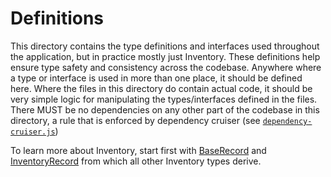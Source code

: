 # Definitions

This directory contains the type definitions and interfaces used throughout the
application, but in practice mostly just Inventory. These definitions help
ensure type safety and consistency across the codebase. Anywhere where a type
or interface is used in more than one place, it should be defined here. Where
the files in this directory do contain actual code, it should be very simple
logic for manipulating the types/interfaces defined in the files. There MUST
be no dependencies on any other part of the codebase in this directory, a rule
that is enforced by dependency cruiser (see [`dependency-cruiser.js`](../../../.dependency-cruiser.js))

To learn more about Inventory, start first with [BaseRecord](./BaseRecord.ts)
and [InventoryRecord](./InventoryRecord.ts) from which all other Inventory
types derive.
